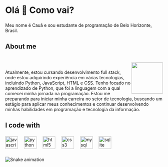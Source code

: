 <h1 align="left">Olá 👋 Como vai?</h1>

###

<p align="left">Meu nome é Cauã e sou estudante de programação de Belo Horizonte, Brasil.</p>

###

<h2 align="left">About me</h2>

###

<br clear="both">

<img align="right" height="100" src="https://i.pinimg.com/originals/95/c8/ba/95c8bacc7d615b8d678ed0424b0af7a5.gif"  />

###

<p align="left">Atualmente, estou cursando desenvolvimento full stack, onde estou adquirindo experiência em várias tecnologias, incluindo Python, JavaScript, HTML e CSS. Tenho focado no aprendizado de Python, que foi a linguagem com a qual comecei minha jornada na programação. Estou me preparando para iniciar minha carreira no setor de tecnologia, buscando um estágio para aplicar meus conhecimentos e continuar desenvolvendo minhas habilidades em programação e tecnologia da informação.</p>

###

<h2 align="left">I code with</h2>

###

<div align="left">
  <img src="https://cdn.jsdelivr.net/gh/devicons/devicon/icons/javascript/javascript-plain.svg" height="40" alt="javascript logo"  />
  <img width="12" />
  <img src="https://cdn.jsdelivr.net/gh/devicons/devicon/icons/python/python-original.svg" height="40" alt="python logo"  />
  <img width="12" />
  <img src="https://cdn.jsdelivr.net/gh/devicons/devicon/icons/html5/html5-plain.svg" height="40" alt="html5 logo"  />
  <img width="12" />
  <img src="https://cdn.jsdelivr.net/gh/devicons/devicon/icons/css3/css3-plain.svg" height="40" alt="css3 logo"  />
  <img width="12" />
  <img src="https://cdn.jsdelivr.net/gh/devicons/devicon/icons/mysql/mysql-original.svg" height="40" alt="mysql logo"  />
  <img width="12" />
  <img src="https://cdn.jsdelivr.net/gh/devicons/devicon/icons/sqlite/sqlite-original.svg" height="40" alt="sqlite logo"  />
</div>

###

<img src="https://raw.githubusercontent.com/cazzubat/cazzubat/output/snake.svg" alt="Snake animation" />
